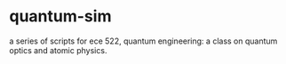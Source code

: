 # quantum-sim
a series of scripts for ece 522, quantum engineering: a class on quantum optics and atomic physics.
